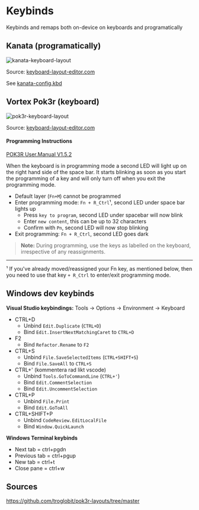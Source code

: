 # Keybinds
Keybinds and remaps both on-device on keyboards and programatically




## Kanata (programatically)
![kanata-keyboard-layout](https://github.com/user-attachments/assets/0c89a58c-cc06-4b42-99d9-64c1f55c094a)

Source: [keyboard-layout-editor.com](https://www.keyboard-layout-editor.com/##@_name=Pok3r%20Layer%203%20for%20Windows&author=davidjenni&notes=See%20%5Bgithub%5D(https%2F:%2F%2F%2F%2Fgithub.com%2F%2Fdavidjenni%2F%2Fpok3r-layouts)%3B&@_c=%233c4041&t=%23aba18b&p=DCS&a:7%3B&=Esc&_a:4%3B&=!%0A1%0A%0A%0AF1&=%22%0A2%0A%2F@%0A%0AF2&=%23%0A3%0A%0A%0AF3&=%C2%A4%0A4%0A$%0A%0AF4&=%25%0A5%0A%0A%0AF5&=%2F&%0A6%0A%0A%0AF6&=%2F%2F%0A7%0A%7B%0A%0AF7&=(%0A8%0A%5B%0A%0AF8&=)%0A9%0A%5D%0A%0AF9&=%2F=%0A0%0A%7D%0A%0AF10&=%3F%0A+%0A%5C%0A%0AF11&=%60%0A%C2%B4%0A%0A%0AF12&_w:2%3B&=%0ABackspace%0A%0A%0ADel%3B&@_w:1.5%3B&=%0ATab&_c=%23c7c3b5&t=%23ba1312%3B&=Q%0A%0A%0A%0ACS-Tab&=W%0A%0A%0A%0A%E2%86%91&=E%0A%0A%0A%0AC-Tab&=R%0A%0A%0A%0ABackspace&_c=%233c4041&t=%23aba18b%3B&=T&=Y&=U&=I&=O&=P&=%C3%85&=%5E%0A%C2%A8%0A~&_x:0.25&w:1.25&h:2&w2:1.5&h2:1&x2:-0.25%3B&=Enter%3B&@_c=%23c7c3b5&t=%23ba1312&w:1.25&w2:1.75%3B&=Esc%0AFn%20(hold)&_x:0.5%3B&=A%0A%0A%0A%0A%E2%86%90&=S%0A%0A%0A%0A%E2%86%93&=D%0A%0A%0A%0A%E2%86%92&=F%0A%0A%0A%0AEnter&_c=%233c4041&t=%23aba18b%3B&=G&_c=%23c7c3b5&t=%23ba1312%3B&=H%0A%0A%0A%0AHome&_c=%233c4041&t=%23aba18b%3B&=J&=K&=L&=%C3%96&=%C3%84&=*%0A'%3B&@_w:1.25%3B&=%0AShift&=%3E%0A%3C%0A%0A%0A%0A%0A%0A%0A%0A%0A%7C&=Z&=X&=C&_c=%23c7c3b5&t=%23ba1312%3B&=V%0A%0A%0A%0AWC%20%E2%86%90&=B%0A%0A%0A%0AWC%20%E2%86%92&=N%0A%0A%0A%0AEnd&_c=%233c4041&t=%23aba18b%3B&=M&=%2F%3B%0A,&=%2F:%0A.&=%2F_%0A-&_w:2.75%3B&=%0AShift%3B&@_w:1.25%3B&=%0ACtrl&_w:1.25%3B&=%0AWin&_w:1.25%3B&=%0AAlt&_c=%23c7c3b5&t=%23ba1312&p=DCS%20SPACE&a:7&w:6.25%3B&=%0A%0A%0A%0ACtrl+P&_c=%233c4041&t=%23aba18b&p=DCS&a:4&w:1.25%3B&=%0AAlt&_w:1.25%3B&=%0AFn&_w:1.25%3B&=%0APn&_w:1.25%3B&=%0ACtrl)

See [kanata-config.kbd](https://github.com/lukasbergman/keybinds/blob/main/kanata-config.kbd)




## Vortex Pok3r (keyboard)
![pok3r-keyboard-layout](https://github.com/user-attachments/assets/2c415eb3-31f5-4712-9bbf-551df70776e9)

Source: [keyboard-layout-editor.com](https://www.keyboard-layout-editor.com/##@_name=Pok3r%20Layer%203%20for%20Windows&author=davidjenni&notes=See%20%5Bgithub%5D(https%2F:%2F%2F%2F%2Fgithub.com%2F%2Fdavidjenni%2F%2Fpok3r-layouts)%3B&@_c=%233c4041&t=%23aba18b&p=DCS&a:7%3B&=Esc%0A%0A%0A%0A%60%20~&_a:4%3B&=!%0A1%0A%0A%0AF1&=%22%0A2%0A%2F@%0A%0AF2&=%23%0A3%0A%0A%0AF3&=%C2%A4%0A4%0A$%0A%0AF4&=%25%0A5%0A%0A%0AF5&=%2F&%0A6%0A%0A%0AF6&=%2F%2F%0A7%0A%7B%0A%0AF7&=(%0A8%0A%5B%0A%0AF8&=)%0A9%0A%5D%0A%0AF9&=%2F=%0A0%0A%7D%0A%0AF10&=%3F%0A+%0A%5C%0A%0AF11&=%60%0A%C2%B4%0A%0A%0AF12&_w:2%3B&=%0ABackspace%0A%0A%0ADel%3B&@_w:1.5%3B&=%0ATab&_c=%23c7c3b5&t=%23ba1312%3B&=Q%0A%0A%0A%0APgUp&=W%0A%0A%0A%0A%0A%0A%0A%0A%0A%0A%E2%86%91&=E%0A%0A%0A%0APgDn&_c=%233c4041&t=%23aba18b%3B&=R%0A%0A%0A%0AReset&=T%0A%0A%0A%0A15ms&=Y%0A%0A%0A%0ACal&=U%0A%0A%0A%0APgUp&=I%0A%0A%0A%0AHome&=O%0A%0A%0A%0APgDn&=P%0A%0A%0A%0APrtSc&=%C3%85%0A%0A%0A%0AScrlk&=%5E%0A%C2%A8%0A~%0A%0APause&_x:0.25&w:1.25&h:2&w2:1.5&h2:1&x2:-0.25%3B&=Enter%3B&@_c=%23c7c3b5&t=%23ba1312&w:1.25&w2:1.75%3B&=%0AFn&_x:0.5%3B&=A%0A%0A%0A%0A%0A%0A%0A%0A%0A%0A%E2%86%90&=S%0A%0A%0A%0A%0A%0A%0A%0A%0A%0A%E2%86%93&=D%0A%0A%0A%0A%0A%0A%0A%0A%0A%0A%E2%86%92&=F%0A%0A%0A%0AEnter&_c=%233c4041&t=%23aba18b%3B&=G%0A%0A%0A%0A0.1s&_c=%23c7c3b5&t=%23ba1312%3B&=H%0A%0A%0A%0AHome&_c=%233c4041&t=%23aba18b%3B&=J%0A%0A%0A%0ADown&=K%0A%0A%0A%0AUp&=L%0A%0A%0A%0ARight&=%C3%96%0A%0A%0A%0AIns&=%C3%84%0A%0A%0A%0ADel&=*%0A'%0A%0A%0ADel%3B&@_w:1.25%3B&=%0AShift&=%3E%0A%3C%0A%0A%0A%0A%0A%0A%0A%0A%0A%7C&=Z&=X&=C&=V&=B%0A%0A%0A%0APgUp&_c=%23c7c3b5&t=%23ba1312%3B&=N%0A%0A%0A%0AEnd&_c=%233c4041&t=%23aba18b%3B&=M%0A%0A%0A%0ADefault&=%2F%3B%0A,%0A%0A%0ALayer%202&=%2F:%0A.%0A%0A%0ALayer%203&=%2F_%0A-%0A%0A%0ALayer%204&_w:2.75%3B&=%0AShift%3B&@_w:1.25%3B&=%0ACtrl&_w:1.25%3B&=%0AWin&_w:1.25%3B&=%0AAlt&_p=DCS%20SPACE&a:7&w:6.25%3B&=&_p=DCS&a:4&w:1.25%3B&=%0AAlt&_w:1.25%3B&=%0AFn&_w:1.25%3B&=%0APn&_w:1.25%3B&=%0ACtrl)
#### Programming Instructions
[POK3R User.Manual V1.5.2](https://github.com/user-attachments/files/20754173/POK3R.User.Manual.V1.5.2.pdf)

When the keyboard is in programming mode a second LED will light up on
the right hand side of the space bar.  It starts blinking as soon as you
start the programming of a key and will only turn off when you exit the
programming mode.

- Default layer (`Fn+M`) cannot be programmed
- Enter programming mode: `Fn + R_Ctrl`¹, second LED under space bar lights up
  - Press `key to program`, second LED under spacebar will now blink
  - Enter `new content`, this can be up to 32 characters
  - Confirm with `Pn`, second LED will now stop blinking
- Exit programming: `Fn + R_Ctrl`, second LED goes dark

> **Note:** During programming, use the keys as labelled on the
> keyboard, irrespective of any reassignments.

____
¹ If you've already moved/reassigned your Fn key, as mentioned below, then you
  need to use that key `+ R_Ctrl` to enter/exit programming mode.




## Windows dev keybinds
**Visual Studio keybindings:**
Tools -> Options -> Environment -> Keyboard
- CTRL+D
  - Unbind `Edit.Duplicate` (`CTRL+D`)
  - Bind `Edit.InsertNextMatchingCaret` to `CTRL+D`
- F2
  - Bind `Refactor.Rename` to `F2`
- CTRL+S
  - Unbind `File.SaveSelectedItems` (`CTRL+SHIFT+S`)
  - Bind `File.SaveAll` to `CTRL+S`
- CTRL+' (kommentera rad likt vscode)
  - Unbind `Tools.GoToCommandLine` (`CTRL+'`)
  - Bind `Edit.CommentSelection`
  - Bind `Edit.UncommentSelection`
- CTRL+P
  - Unbind `File.Print`
  - Bind `Edit.GoToAll`
- CTRL+SHIFT+P
  - Unbind `CodeReview.EditLocalFile`
  - Bind `Window.QuickLaunch`

**Windows Terminal keybinds**
- Next tab = ctrl+pgdn
- Previous tab = ctrl+pgup
- New tab = ctrl+t
- Close pane = ctrl+w




## Sources 
https://github.com/troglobit/pok3r-layouts/tree/master
